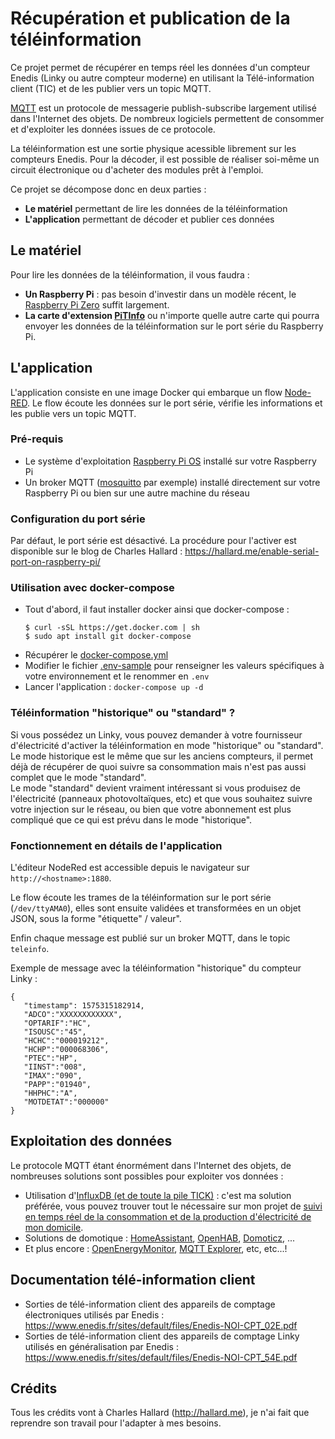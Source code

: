 # Récupération et publication de la téléinformation

Ce projet permet de récupérer en temps réel les données d'un compteur Enedis (Linky ou autre compteur moderne) en utilisant la Télé-information client (TIC) et de les publier vers un topic MQTT.

[MQTT](https://fr.wikipedia.org/wiki/MQTT) est un protocole de messagerie publish-subscribe largement utilisé dans l'Internet des objets. De nombreux logiciels permettent de consommer et d'exploiter les données issues de ce protocole.

La téléinformation est une sortie physique acessible librement sur les compteurs Enedis. Pour la décoder, il est possible de réaliser soi-même un circuit électronique ou d'acheter des modules prêt à l'emploi.

Ce projet se décompose donc en deux parties :
  - **Le matériel** permettant de lire les données de la téléinformation
  - **L'application** permettant de décoder et publier ces données

## Le matériel

Pour lire les données de la téléinformation, il vous faudra :
  - **Un Raspberry Pi** : pas besoin d'investir dans un modèle récent, le [Raspberry Pi Zero](https://www.raspberrypi.org/products/raspberry-pi-zero/) suffit largement.
  - **La carte d'extension [PiTInfo](https://www.tindie.com/products/Hallard/pitinfo/)** ou n'importe quelle autre carte qui pourra envoyer les données de la téléinformation sur le port série du Raspberry Pi.

## L'application

L'application consiste en une image Docker qui embarque un flow [Node-RED](https://nodered.org/). Le flow écoute les données sur le port série, vérifie les informations et les publie vers un topic MQTT.

### Pré-requis

- Le système d'exploitation [Raspberry Pi OS](https://www.raspberrypi.org/software/operating-systems/) installé sur votre Raspberry Pi
- Un broker MQTT ([mosquitto](https://mosquitto.org/download/) par exemple) installé directement sur votre Raspberry Pi ou bien sur une autre machine du réseau

### Configuration du port série

Par défaut, le port série est désactivé. La procédure pour l'activer est disponible sur le blog de Charles Hallard : https://hallard.me/enable-serial-port-on-raspberry-pi/

### Utilisation avec docker-compose

- Tout d'abord, il faut installer docker ainsi que docker-compose :
  ```
  $ curl -sSL https://get.docker.com | sh
  $ sudo apt install git docker-compose
  ```
- Récupérer le [docker-compose.yml](https://raw.githubusercontent.com/tms0/teleinfo-publisher/main/docker-compose.yml)
- Modifier le fichier [.env-sample](https://raw.githubusercontent.com/tms0/teleinfo-publisher/main/.env-sample) pour renseigner les valeurs spécifiques à votre environnement et le renommer en `.env`
- Lancer l'application : `docker-compose up -d`

### Téléinformation "historique" ou "standard" ?

Si vous possédez un Linky, vous pouvez demander à votre fournisseur d'électricité d'activer la téléinformation en mode "historique" ou "standard".  
Le mode historique est le même que sur les anciens compteurs, il permet déjà de récupérer de quoi suivre sa consommation mais n'est pas aussi complet que le mode "standard".  
Le mode "standard" devient vraiment intéressant si vous produisez de l'électricité (panneaux photovoltaïques, etc) et que vous souhaitez suivre votre injection sur le réseau, ou bien que votre abonnement est plus compliqué que ce qui est prévu dans le mode "historique".

### Fonctionnement en détails de l'application

L'éditeur NodeRed est accessible depuis le navigateur sur `http://<hostname>:1880`.

Le flow écoute les trames de la téléinformation sur le port série (`/dev/ttyAMA0`), elles sont ensuite validées et transformées en un objet JSON, sous la forme "étiquette" / valeur".

Enfin chaque message est publié sur un broker MQTT, dans le topic `teleinfo`.

Exemple de message avec la téléinformation "historique" du compteur Linky :
```
{ 
   "timestamp": 1575315182914,
   "ADCO":"XXXXXXXXXXXX",
   "OPTARIF":"HC",
   "ISOUSC":"45",
   "HCHC":"000019212",
   "HCHP":"000068306",
   "PTEC":"HP",
   "IINST":"008",
   "IMAX":"090",
   "PAPP":"01940",
   "HHPHC":"A",
   "MOTDETAT":"000000"
}
```

## Exploitation des données

Le protocole MQTT étant énormément dans l'Internet des objets, de nombreuses solutions sont possibles pour exploiter vos données :

- Utilisation d'[InfluxDB (et de toute la pile TICK)](https://www.influxdata.com/time-series-platform/) : c'est ma solution préférée, vous pouvez trouver tout le nécessaire sur mon projet de [suivi en temps réel de la consommation et de la production d'électricité de mon domicile](https://github.com/tms0/energy-monitoring).
- Solutions de domotique : [HomeAssistant](https://www.home-assistant.io/integrations/mqtt/), [OpenHAB](https://www.openhab.org/addons/bindings/mqtt/), [Domoticz](https://www.domoticz.com/wiki/MQTT), ...
- Et plus encore : [OpenEnergyMonitor](https://guide.openenergymonitor.org/technical/mqtt/), [MQTT Explorer](http://mqtt-explorer.com/), etc, etc...!

## Documentation télé-information client

- Sorties de télé-information client des appareils de comptage électroniques utilisés par Enedis : https://www.enedis.fr/sites/default/files/Enedis-NOI-CPT_02E.pdf
- Sorties de télé-information client des appareils de comptage Linky utilisés en généralisation par Enedis : https://www.enedis.fr/sites/default/files/Enedis-NOI-CPT_54E.pdf

## Crédits

Tous les crédits vont à Charles Hallard (http://hallard.me), je n'ai fait que reprendre son travail pour l'adapter à mes besoins.

